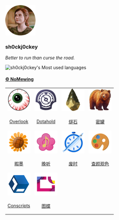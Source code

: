 <div>
<img src="Assets/me.png" height=96 alt="我的照片" title="我的照片">
</div>

### sh0ckj0ckey

<i>Better to run than curse the road.</i>

<div align="left">

![sh0ckj0ckey's Most used languages](https://github-readme-stats.vercel.app/api/top-langs/?username=sh0ckj0ckey&layout=compact&hide_border=true&langs_count=6&theme=solarized-dark)

</div>

#### [© NoMewing](https://apps.microsoft.com/search/publisher?name=No+Mewing)
<table>

<tr>
<td>
<img src="Assets/overlook.png" height=72>
</td>
<td>
<img src="Assets/dotahold.png" height=72>
</td>
<td>
<img src="Assets/flint.png" height=72>
</td>
<td>
<img src="Assets/honeypot.png" height=72>
</td>
</tr>
<tr>
<td align="center">

[Overlook](https://github.com/sh0ckj0ckey/Overlook)

</td>
<td align="center">

[Dotahold](https://github.com/sh0ckj0ckey/Dotahold)

</td>
<td align="center">

[燧石](https://github.com/sh0ckj0ckey/Flint)

</td>
<td align="center">

[密罐](https://github.com/sh0ckj0ckey/Honeypot)

</td>
</tr>
<tr>
<td>
<img src="Assets/summer.png" height=72>
</td>
<td>
<img src="Assets/winter.png" height=72>
</td>
<td>
<img src="Assets/fishtime.png" height=72>
</td>
<td>
<img src="Assets/rainbow.png" height=72>
</td>
</tr>
<tr>
<td align="center">

[暇墨](https://github.com/sh0ckj0ckey/Summer)

</td>
<td align="center">

[晚听](https://github.com/sh0ckj0ckey/Winter)

</td>
<td align="center">

[废时](https://github.com/sh0ckj0ckey/FishTime)

</td>
<td align="center">

[查颜观色](https://github.com/sh0ckj0ckey/Colors.Rainbow)

</td>
</tr>
<tr>
<td>
<img src="Assets/conscripts.png" height=72>
</td>
<td>
<img src="Assets/picharm.png" height=72>
</td>
<td>

</td>
<td>

</td>
</tr>
<tr>
<td align="center">

[Conscripts](https://github.com/sh0ckj0ckey/Conscripts)

</td>
<td align="center">

[图蝶](https://github.com/sh0ckj0ckey/Picharm)

</td>
<td align="center">



</td>
<td align="center">



</td>
</tr>
</table>
